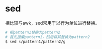 # sed

相比较与awk，sed常用于以行为单位进行替换。

```bash
# 把pattern1替换为pattern2
# 首先搜索pattern1，然后将其替换为pattern2
$ sed s/pattern1/pattern2/g
```
